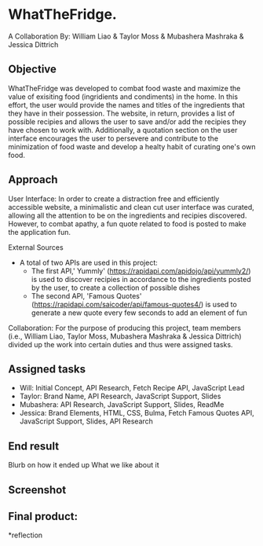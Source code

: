 # WhatTheFridge.
A Collaboration By: William Liao & Taylor Moss & Mubashera Mashraka & Jessica Dittrich

## Objective 
WhatTheFridge was developed to combat food waste and maximize the value of exisiting food (ingridients and condiments) in the home. In this effort, the user would provide the names and titles of the ingredients that they have in their possession. The website, in return, provides a list of possible recipies and allows the user to save and/or add the recipies they have chosen to work with. Additionally, a quotation section on the user interface encourages the user to persevere and contribute to the minimization of food waste and develop a healty habit of curating one's own food. 

## Approach
User Interface: In order to create a distraction free and efficiently accessible website, a minimalistic and clean cut user interface was curated, allowing all the attention to be on the ingredients and recipies discovered. However, to combat apathy, a fun quote related to food is posted to make the application fun. 

External Sources 
- A total of two APIs are used in this project: 
    * The first API,' Yummly' (https://rapidapi.com/apidojo/api/yummly2/) is used to discover recipies in accordance to the ingredients posted by the user, to create a         collection of possible dishes 
    * The second API, 'Famous Quotes' (https://rapidapi.com/saicoder/api/famous-quotes4/) is used to generate a new quote every few seconds to add an element of fun 

Collaboration: For the purpose of producing this project, team members (i.e., William Liao, Taylor Moss, Mubashera Mashraka & Jessica Dittrich) divided up the work into certain duties and thus were assigned tasks. 

## Assigned tasks
- Will: Initial Concept, API Research, Fetch Recipe API, JavaScript Lead
- Taylor: Brand Name, API Research, JavaScript Support, Slides
- Mubashera: API Research, JavaScript Support, Slides, ReadMe
- Jessica: Brand Elements, HTML, CSS, Bulma, Fetch Famous Quotes API, JavaScript Support, Slides, API Research


## End result 
Blurb on how it ended up 
What we like about it 
## Screenshot 

## Final product:

*reflection

